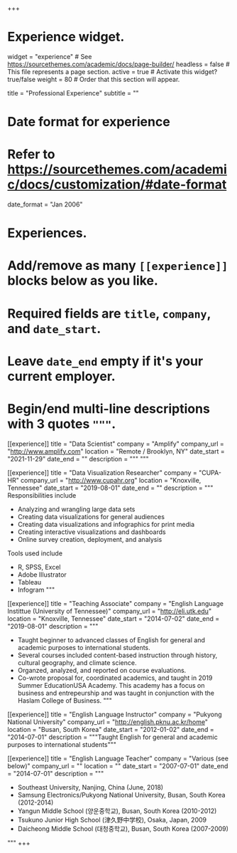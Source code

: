 +++
# Experience widget.
widget = "experience"  # See https://sourcethemes.com/academic/docs/page-builder/
headless = false  # This file represents a page section.
active = true  # Activate this widget? true/false
weight = 80  # Order that this section will appear.

title = "Professional Experience"
subtitle = ""

# Date format for experience
#   Refer to https://sourcethemes.com/academic/docs/customization/#date-format
date_format = "Jan 2006"

# Experiences.
#   Add/remove as many `[[experience]]` blocks below as you like.
#   Required fields are `title`, `company`, and `date_start`.
#   Leave `date_end` empty if it's your current employer.
#   Begin/end multi-line descriptions with 3 quotes `"""`.
[[experience]]
  title = "Data Scientist"
  company = "Amplify"
  company_url = "http://www.amplify.com"
  location = "Remote / Brooklyn, NY"
  date_start = "2021-11-29"
  date_end = ""
  description = """
  """


[[experience]]
  title = "Data Visualization Researcher"
  company = "CUPA-HR"
  company_url = "http://www.cupahr.org"
  location = "Knoxville, Tennessee"
  date_start = "2019-08-01"
  date_end = ""
  description = """
  Responsibilities include
  
  * Analyzing and wrangling large data sets
  * Creating data visualizations for general audiences
  * Creating data visualizations and infographics for print media
  * Creating interactive visualizations and dashboards
  * Online survey creation, deployment, and analysis
  
  Tools used include
  
  * R, SPSS, Excel
  * Adobe Illustrator
  * Tableau
  * Infogram
  """

[[experience]]
  title = "Teaching Associate"
  company = "English Language Instittue (University of Tennessee)"
  company_url = "http://eli.utk.edu"
  location = "Knoxville, Tennessee"
  date_start = "2014-07-02"
  date_end = "2019-08-01"
  description = """
  * Taught beginner to advanced classes of English for general and academic purposes to international students. 
  * Several courses included content-based instruction through history, cultural geography, and climate science.
  * Organzed, analyzed, and reported on course evaluations.
  * Co-wrote proposal for, coordinated academics, and taught in 2019 Summer EducationUSA Academy. This academy has a focus on business and entrepeurship and was taught in conjunction with the Haslam College of Business.
"""

[[experience]]
  title = "English Language Instructor"
  company = "Pukyong National University"
  company_url = "http://english.pknu.ac.kr/home"
  location = "Busan, South Korea"
  date_start = "2012-01-02"
  date_end = "2014-07-01"
  description = """Taught English for general and academic purposes to international students"""

[[experience]]
  title = "English Language Teacher"
  company = "Various (see below)"
  company_url = ""
  location = ""
  date_start = "2007-07-01"
  date_end = "2014-07-01"
  description = """
  
  * Southeast University, Nanjing, China (June, 2018)
  * Samsung Electronics/Pukyong National University, Busan, South Korea (2012-2014)
  * Yangun Middle School (양운중학교), Busan, South Korea (2010-2012)
  * Tsukuno Junior High School (津久野中学校), Osaka, Japan, 2009
  * Daicheong Middle School (대청중학교), Busan, South Korea (2007-2009)
  
  """
+++
